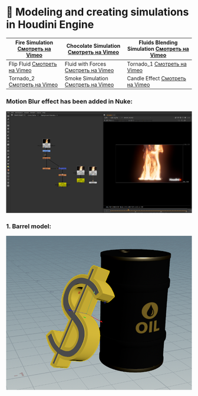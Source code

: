 # 🌟  Modeling and creating simulations in Houdini Engine

 | Fire Simulation [Смотреть на Vimeo](https://vimeo.com/manage/videos/1036484069)<br> | Chocolate Simulation [Смотреть на Vimeo](https://vimeo.com/manage/videos/1037379231)<br> | Fluids Blending Simulation [Смотреть на Vimeo](https://vimeo.com/manage/videos/1036682315)<br> |
|------------------------------------------------------------------------------------------------------|-----------------------------------------------------------------------------------------|-----------------------------------------------------------------------------------------|
| Flip Fluid [Смотреть на Vimeo](https://vimeo.com/manage/videos/1036681194)<br> | Fluid with Forces [Смотреть на Vimeo](https://vimeo.com/manage/videos/1036718589)<br> | Tornado_1 [Смотреть на Vimeo](https://vimeo.com/manage/videos/1035014969)<br>|
| Tornado_2 [Смотреть на Vimeo](https://vimeo.com/manage/videos/1035014383)<br> | Smoke Simulation [Смотреть на Vimeo](https://vimeo.com/manage/videos/1034649055)<br> | Candle Effect [Смотреть на Vimeo](https://vimeo.com/manage/videos/1034646587)<br> |



 
 ### Motion Blur effect has been added in Nuke:
![7](https://github.com/Mirabird/Houdini_projects/blob/Pics/Fire.png)


### 1. Barrel model:
![1](https://github.com/Mirabird/Houdini_projects/blob/Pics/Barrel.png)





